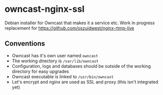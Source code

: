 # owncast-nginx-ssl
Debian installer for Owncast that makes it a service etc. Work in progress replacement for https://github.com/oszuidwest/nginx-rtmp-live

## Conventions
- Owncast has it's own user named `owncast`
- The working directory is `/var/lib/owncast`
- Configuration, logs and databases should be outside of the working directory for easy upgrades
- Owncast executable is linked to `/usr/bin/owncast`
- Let's encrypt and nginx are used as SSL and proxy (this isn't integrated yet)
